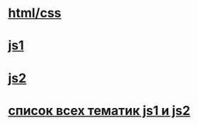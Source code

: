 # [html/css](https://github.com/b602op/geekbrains/tree/htmlcss)
# [js1](https://github.com/b602op/geekbrains/tree/js1)
# [js2](https://github.com/b602op/geekbrains/tree/js2)
# [список всех тематик js1 и js2](https://github.com/b602op/geekbrains/tree/common)
